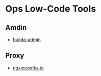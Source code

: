 # Ops Low-Code Tools

## Amdin

- [builda-admin]( https://gitee.com/wonderful-code/buildadmin.git)

## Proxy

- [ngxinconfig-io]( https://github.com/digitalocean/nginxconfig.io.git)

